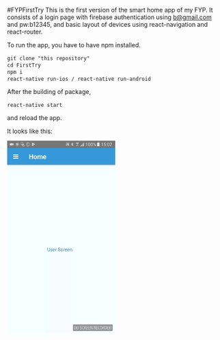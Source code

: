 #FYPFirstTry
This is the first version of the smart home app of my FYP.
It consists of a login page with firebase authentication using b@gmail.com and pw:b12345, and basic layout of devices using react-navigation and react-router.

To run the app, you have to have npm installed.
```
git clone "this repository"
cd FirstTry
npm i
react-native run-ios / react-native run-android
```

After the building of package,
```
react-native start
```
and reload the app.

It looks like this:

![image](https://github.com/soldier13hk/firsttry/blob/master/safe_image.gif)
